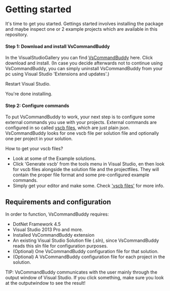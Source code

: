 # Getting started
It's time to get you started. Gettings started involves installing the package and maybe inspect one or 2 example projects which are available in 
this repository.

#### Step 1: Download and install VsCommandBuddy
In the VisualStudioGallery you can find [VsCommandBuddy](http://visualstudiogallery.msdn.microsoft.com/f5da988e-2ec1-4061-a569-46d09733c668) here.
Click download and install. 
(In case you decide afterwards not to continue using VsCommandBuddy, you can simply uninstall VsCommandBuddy from your pc using Visual Studio 'Extensions and updates'.)

Restart Visual Studio. 

You're done installing. 


#### Step 2: Configure commands
To put VsCommandBuddy to work, your next step is to configure some external commands you use with your projects.
External commands are configured in so called [vscb files](vscbfiles.md), which are just plain json. VsCommandBuddy looks for one vscb file per solution file and optionally one per project in your solution.

How to get your vscb files?
- Look at some of the Example solutions.
- Click 'Generate vscb' from the tools menu in Visual Studio, en then look for vscb files alongside the solution file and the 
projectfiles. They will contain the proper file format and some pre-configured example commands.
- Simply get your editor and make some. Check ['vscb files'](vscbfiles.md) for more info.


## Requirements and configuration
In order to function, VsCommandBuddy requires:
- DotNet Framework 4.5
- Visual Studio 2013 Pro and more.
- Installed VsCommandBuddy extension
- An existing Visual Studio Solution file (.sln), since VsCommandBuddy reads this sln file for configuration purposes.
- (Optional) One VsCommandBuddy configuration file for that solution.
- (Optional) A VsCommandBuddy configuration file for each project in the solution.

TIP: VsCommandBuddy communicates with the user mainly through the output window of Visual Studio. If you click something, make sure you look at the outputwindow to see the result!
